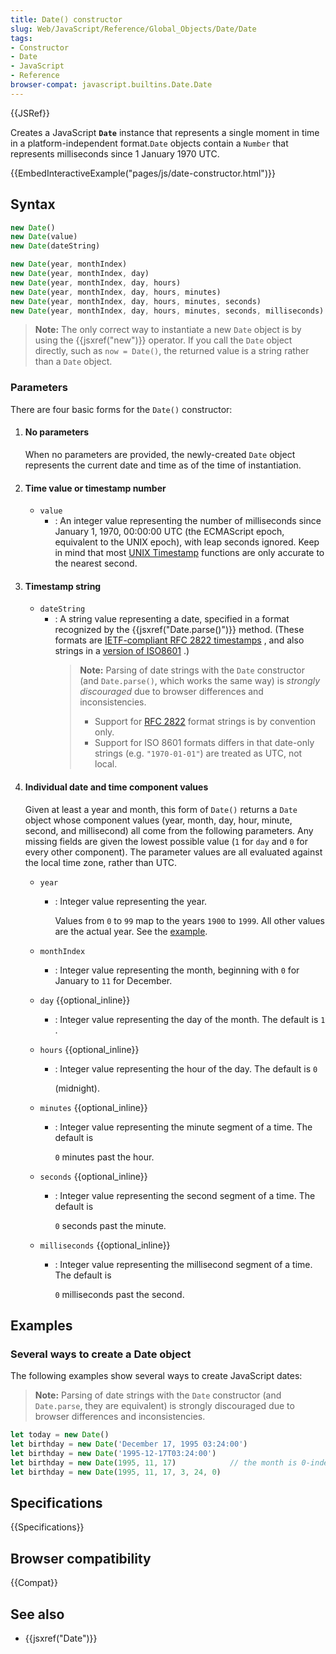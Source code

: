 ```yaml
---
title: Date() constructor
slug: Web/JavaScript/Reference/Global_Objects/Date/Date
tags:
- Constructor
- Date
- JavaScript
- Reference
browser-compat: javascript.builtins.Date.Date
---
```

{{JSRef}}

Creates a JavaScript **`Date`** instance that represents a single moment in time
in a platform-independent format.`Date` objects contain a `Number` that
represents milliseconds since 1 January 1970 UTC.

{{EmbedInteractiveExample("pages/js/date-constructor.html")}}

## Syntax

```js
new Date()
new Date(value)
new Date(dateString)

new Date(year, monthIndex)
new Date(year, monthIndex, day)
new Date(year, monthIndex, day, hours)
new Date(year, monthIndex, day, hours, minutes)
new Date(year, monthIndex, day, hours, minutes, seconds)
new Date(year, monthIndex, day, hours, minutes, seconds, milliseconds)
```

> **Note:** The only correct way to instantiate a new `Date` object is by using
> the {{jsxref("new")}} operator. If you call the `Date` object directly,
> such as `now = Date()`, the returned value is a string rather than a `Date`
> object.

### Parameters

There are four basic forms for the `Date()` constructor:

1.  #### No parameters

    When no parameters are provided, the newly-created `Date` object represents
    the current date and time as of the time of instantiation.

2.  #### Time value or timestamp number

    - `value`
      - : An integer value representing the number of milliseconds since January
        1, 1970, 00:00:00 UTC (the ECMAScript epoch, equivalent to the UNIX
        epoch), with leap seconds ignored. Keep in mind that most
        [UNIX Timestamp](http://pubs.opengroup.org/onlinepubs/9699919799/basedefs/V1_chap04.html#tag_04_16)
        functions are only accurate to the nearest second.

3.  #### Timestamp string

    - `dateString`
      - : A string value representing a date, specified in a format recognized
        by the {{jsxref("Date.parse()")}} method. (These formats are
        [IETF-compliant RFC 2822 timestamps](https://datatracker.ietf.org/doc/html/rfc2822#page-14)
        , and also strings in a
        [version of ISO8601](https://www.ecma-international.org/ecma-262/11.0/#sec-date.parse)
        .)
        > **Note:** Parsing of date strings with the `Date` constructor (and
        > `Date.parse()`, which works the same way) is _strongly discouraged_
        > due to browser differences and inconsistencies.
        >
        > - Support for
        >   [RFC 2822](https://datatracker.ietf.org/doc/html/rfc2822) format
        >   strings is by convention only.
        > - Support for ISO 8601 formats differs in that date-only strings (e.g.
        >   `"1970-01-01"`) are treated as UTC, not local.

4.  #### Individual date and time component values

    Given at least a year and month, this form of `Date()` returns a `Date`
    object whose component values (year, month, day, hour, minute, second, and
    millisecond) all come from the following parameters. Any missing fields are
    given the lowest possible value (`1` for `day` and `0` for every other
    component). The parameter values are all evaluated against the local time
    zone, rather than UTC.

    - `year`

      - : Integer value representing the year.

        Values from `0` to `99` map to the years `1900` to `1999`. All other
        values are the actual year. See the
        [example](/en-US/docs/Web/JavaScript/Reference/Global_Objects/Date#Two_digit_years_map_to_1900_%E2%80%93_1999).

    - `monthIndex`
      - : Integer value representing the month, beginning with `0` for January
        to `11` for December.
    - `day` {{optional_inline}}
      - : Integer value representing the day of the month. The default is `1` .
    - `hours` {{optional_inline}}

      - : Integer value representing the hour of the day. The default is `0`

        (midnight).

    - `minutes` {{optional_inline}}

      - : Integer value representing the minute segment of a time. The default
        is

        `0` minutes past the hour.

    - `seconds` {{optional_inline}}

      - : Integer value representing the second segment of a time. The default
        is

        `0` seconds past the minute.

    - `milliseconds` {{optional_inline}}

      - : Integer value representing the millisecond segment of a time. The
        default is

        `0` milliseconds past the second.

## Examples

### Several ways to create a Date object

The following examples show several ways to create JavaScript dates:

> **Note:** Parsing of date strings with the `Date` constructor (and
> `Date.parse`, they are equivalent) is strongly discouraged due to browser
> differences and inconsistencies.

```js
let today = new Date()
let birthday = new Date('December 17, 1995 03:24:00')
let birthday = new Date('1995-12-17T03:24:00')
let birthday = new Date(1995, 11, 17)            // the month is 0-indexed
let birthday = new Date(1995, 11, 17, 3, 24, 0)
```

## Specifications

{{Specifications}}

## Browser compatibility

{{Compat}}

## See also

- {{jsxref("Date")}}
